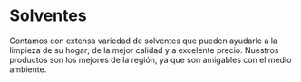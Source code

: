 # Solventes
Contamos con extensa variedad de solventes que pueden ayudarle a la limpieza de su hogar; de la mejor calidad y a excelente precio.
Nuestros productos son los mejores de la región, ya que son amigables con el medio ambiente.
